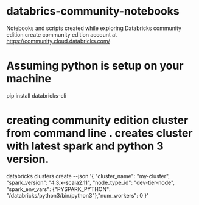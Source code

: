 # databrics-community-notebooks
Notebooks and scripts created while exploring Databricks community edition
create community edition account at https://community.cloud.databricks.com/
# Assuming python is setup on your machine
pip install databricks-cli
# creating community edition cluster from command line . creates cluster with latest spark and python 3 version.
databricks clusters create --json '{ "cluster_name": "my-cluster", "spark_version": "4.3.x-scala2.11", "node_type_id": "dev-tier-node", "spark_env_vars": {"PYSPARK_PYTHON": "/databricks/python3/bin/python3"},"num_workers": 0 }'

